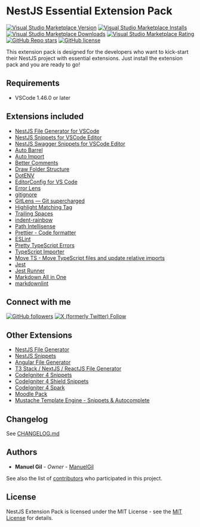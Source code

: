 # NestJS Essential Extension Pack

[![Visual Studio Marketplace Version](https://img.shields.io/visual-studio-marketplace/v/imgildev.vscode-nestjs-pack?style=for-the-badge&label=VS%20Marketplace&logo=visual-studio-code)](https://marketplace.visualstudio.com/items?itemName=imgildev.vscode-nestjs-pack)
[![Visual Studio Marketplace Installs](https://img.shields.io/visual-studio-marketplace/i/imgildev.vscode-nestjs-pack?style=for-the-badge&logo=visual-studio-code)](https://marketplace.visualstudio.com/items?itemName=imgildev.vscode-nestjs-pack)
[![Visual Studio Marketplace Downloads](https://img.shields.io/visual-studio-marketplace/d/imgildev.vscode-nestjs-pack?style=for-the-badge&logo=visual-studio-code)](https://marketplace.visualstudio.com/items?itemName=imgildev.vscode-nestjs-pack)
[![Visual Studio Marketplace Rating](https://img.shields.io/visual-studio-marketplace/r/imgildev.vscode-nestjs-pack?style=for-the-badge&logo=visual-studio-code)](https://marketplace.visualstudio.com/items?itemName=imgildev.vscode-nestjs-pack&ssr=false#review-details)
[![GitHub Repo stars](https://img.shields.io/github/stars/ManuelGil/vscode-nestjs-pack?style=for-the-badge&logo=github)](https://github.com/ManuelGil/vscode-nestjs-pack)
[![GitHub license](https://img.shields.io/github/license/ManuelGil/vscode-nestjs-pack?style=for-the-badge&logo=github)](https://github.com/ManuelGil/vscode-nestjs-pack/blob/main/LICENSE)

This extension pack is designed for the developers who want to kick-start their NestJS project with essential extensions. Just install the extension pack and you are ready to go!

## Requirements

- VSCode 1.46.0 or later

## Extensions included

- [NestJS File Generator for VSCode](https://marketplace.visualstudio.com/items?itemName=imgildev.vscode-nestjs-generator)
- [NestJS Snippets for VSCode Editor](https://marketplace.visualstudio.com/items?itemName=imgildev.vscode-nestjs-snippets-extension)
- [NestJS Swagger Snippets for VSCode Editor](https://marketplace.visualstudio.com/items?itemName=imgildev.vscode-nestjs-swagger-snippets)
- [Auto Barrel](https://marketplace.visualstudio.com/items?itemName=imgildev.vscode-auto-barrel)
- [Auto Import](https://marketplace.visualstudio.com/items?itemName=steoates.autoimport)
- [Better Comments](https://marketplace.visualstudio.com/items?itemName=aaron-bond.better-comments)
- [Draw Folder Structure](https://marketplace.visualstudio.com/items?itemName=jmkrivocapich.drawfolderstructure)
- [DotENV](https://marketplace.visualstudio.com/items?itemName=mikestead.dotenv)
- [EditorConfig for VS Code](https://marketplace.visualstudio.com/items?itemName=editorconfig.editorconfig)
- [Error Lens](https://marketplace.visualstudio.com/items?itemName=usernamehw.errorlens)
- [gitignore](https://marketplace.visualstudio.com/items?itemName=codezombiech.gitignore)
- [GitLens — Git supercharged](https://marketplace.visualstudio.com/items?itemName=eamodio.gitlens)
- [Highlight Matching Tag](https://marketplace.visualstudio.com/items?itemName=vincaslt.highlight-matching-tag)
- [Trailing Spaces](https://marketplace.visualstudio.com/items?itemName=shardulm94.trailing-spaces)
- [indent-rainbow](https://marketplace.visualstudio.com/items?itemName=oderwat.indent-rainbow)
- [Path Intellisense](https://marketplace.visualstudio.com/items?itemName=christian-kohler.path-intellisense)
- [Prettier - Code formatter](https://marketplace.visualstudio.com/items?itemName=esbenp.prettier-vscode)
- [ESLint](https://marketplace.visualstudio.com/items?itemName=dbaeumer.vscode-eslint)
- [Pretty TypeScript Errors](https://marketplace.visualstudio.com/items?itemName=yoavbls.pretty-ts-errors)
- [TypeScript Importer](https://marketplace.visualstudio.com/items?itemName=pmneo.tsimporter)
- [Move TS - Move TypeScript files and update relative imports](https://marketplace.visualstudio.com/items?itemName=stringham.move-ts)
- [Jest](https://marketplace.visualstudio.com/items?itemName=Orta.vscode-jest)
- [Jest Runner](https://marketplace.visualstudio.com/items?itemName=firsttris.vscode-jest-runner)
- [Markdown All in One](https://marketplace.visualstudio.com/items?itemName=yzhang.markdown-all-in-one)
- [markdownlint](https://marketplace.visualstudio.com/items?itemName=davidanson.vscode-markdownlint)

## Connect with me

[![GitHub followers](https://img.shields.io/github/followers/ManuelGil?style=for-the-badge&logo=github)](https://github.com/ManuelGil)
[![X (formerly Twitter) Follow](https://img.shields.io/twitter/follow/imgildev?style=for-the-badge&logo=x)](https://twitter.com/imgildev)

## Other Extensions

- [NestJS File Generator](https://marketplace.visualstudio.com/items?itemName=imgildev.vscode-nestjs-generator)
- [NestJS Snippets](https://marketplace.visualstudio.com/items?itemName=imgildev.vscode-nestjs-snippets-extension)
- [Angular File Generator](https://marketplace.visualstudio.com/items?itemName=imgildev.vscode-angular-generator)
- [T3 Stack / NextJS / ReactJS File Generator](https://marketplace.visualstudio.com/items?itemName=imgildev.vscode-nextjs-generator)
- [CodeIgniter 4 Snippets](https://marketplace.visualstudio.com/items?itemName=imgildev.vscode-codeigniter4-snippets)
- [CodeIgniter 4 Shield Snippets](https://marketplace.visualstudio.com/items?itemName=imgildev.vscode-codeigniter4-shield-snippets)
- [CodeIgniter 4 Spark](https://marketplace.visualstudio.com/items?itemName=imgildev.vscode-codeigniter4-spark)
- [Moodle Pack](https://marketplace.visualstudio.com/items?itemName=imgildev.vscode-moodle-snippets)
- [Mustache Template Engine - Snippets & Autocomplete](https://marketplace.visualstudio.com/items?itemName=imgildev.vscode-mustache-snippets)

## Changelog

See [CHANGELOG.md](./CHANGELOG.md)

## Authors

- **Manuel Gil** - _Owner_ - [ManuelGil](https://github.com/ManuelGil)

See also the list of [contributors](https://github.com/ManuelGil/vscode-nestjs-pack/contributors) who participated in this project.

## License

NestJS Extension Pack is licensed under the MIT License - see the [MIT License](https://opensource.org/licenses/MIT) for details.
